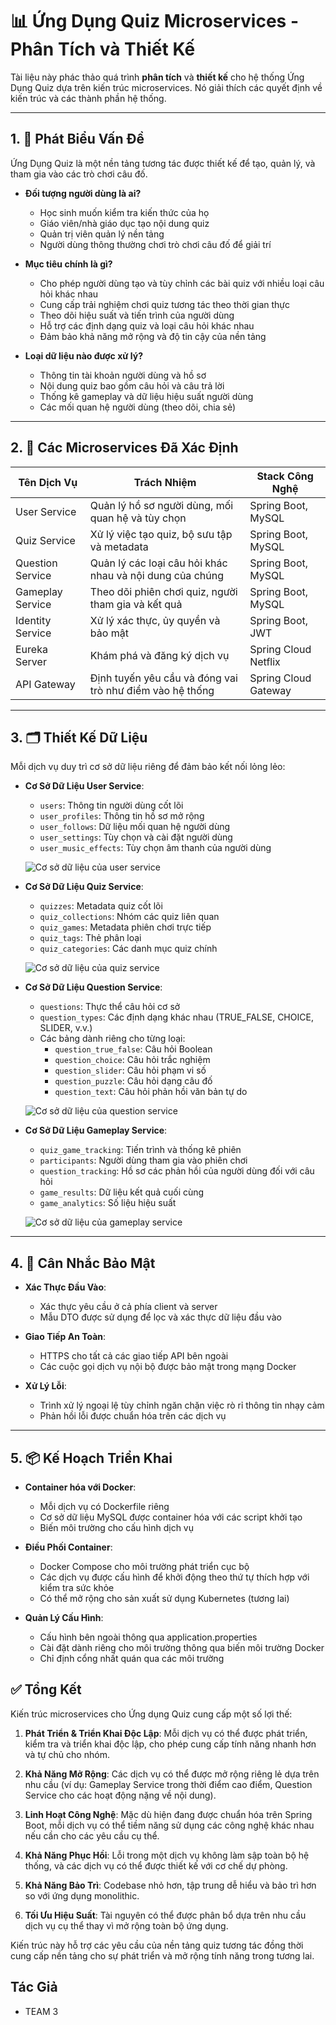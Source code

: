 # 📊 Ứng Dụng Quiz Microservices - Phân Tích và Thiết Kế

Tài liệu này phác thảo quá trình **phân tích** và **thiết kế** cho hệ thống Ứng Dụng Quiz dựa trên kiến trúc microservices. Nó giải thích các quyết định về kiến trúc và các thành phần hệ thống.

---

## 1. 🎯 Phát Biểu Vấn Đề

Ứng Dụng Quiz là một nền tảng tương tác được thiết kế để tạo, quản lý, và tham gia vào các trò chơi câu đố.

- **Đối tượng người dùng là ai?**
  - Học sinh muốn kiểm tra kiến thức của họ
  - Giáo viên/nhà giáo dục tạo nội dung quiz
  - Quản trị viên quản lý nền tảng
  - Người dùng thông thường chơi trò chơi câu đố để giải trí

- **Mục tiêu chính là gì?**
  - Cho phép người dùng tạo và tùy chỉnh các bài quiz với nhiều loại câu hỏi khác nhau
  - Cung cấp trải nghiệm chơi quiz tương tác theo thời gian thực
  - Theo dõi hiệu suất và tiến trình của người dùng
  - Hỗ trợ các định dạng quiz và loại câu hỏi khác nhau
  - Đảm bảo khả năng mở rộng và độ tin cậy của nền tảng

- **Loại dữ liệu nào được xử lý?**
  - Thông tin tài khoản người dùng và hồ sơ
  - Nội dung quiz bao gồm câu hỏi và câu trả lời
  - Thống kê gameplay và dữ liệu hiệu suất người dùng
  - Các mối quan hệ người dùng (theo dõi, chia sẻ)

---

## 2. 🧩 Các Microservices Đã Xác Định

| Tên Dịch Vụ      | Trách Nhiệm                                               | Stack Công Nghệ        |
|------------------|----------------------------------------------------------|----------------------|
| User Service      | Quản lý hồ sơ người dùng, mối quan hệ và tùy chọn        | Spring Boot, MySQL    |
| Quiz Service      | Xử lý việc tạo quiz, bộ sưu tập và metadata             | Spring Boot, MySQL    |
| Question Service  | Quản lý các loại câu hỏi khác nhau và nội dung của chúng | Spring Boot, MySQL    |
| Gameplay Service  | Theo dõi phiên chơi quiz, người tham gia và kết quả      | Spring Boot, MySQL    |
| Identity Service  | Xử lý xác thực, ủy quyền và bảo mật                      | Spring Boot, JWT      |
| Eureka Server     | Khám phá và đăng ký dịch vụ                              | Spring Cloud Netflix  |
| API Gateway       | Định tuyến yêu cầu và đóng vai trò như điểm vào hệ thống | Spring Cloud Gateway  |

---


## 3. 🗂️ Thiết Kế Dữ Liệu

Mỗi dịch vụ duy trì cơ sở dữ liệu riêng để đảm bảo kết nối lỏng lẻo:

- **Cơ Sở Dữ Liệu User Service**:
  - `users`: Thông tin người dùng cốt lõi
  - `user_profiles`: Thông tin hồ sơ mở rộng
  - `user_follows`: Dữ liệu mối quan hệ người dùng
  - `user_settings`: Tùy chọn và cài đặt người dùng
  - `user_music_effects`: Tùy chọn âm thanh của người dùng

  ![Cơ sở dữ liệu của user service](./assets/user_db.png)

- **Cơ Sở Dữ Liệu Quiz Service**:
  - `quizzes`: Metadata quiz cốt lõi
  - `quiz_collections`: Nhóm các quiz liên quan
  - `quiz_games`: Metadata phiên chơi trực tiếp
  - `quiz_tags`: Thẻ phân loại
  - `quiz_categories`: Các danh mục quiz chính

  ![![Cơ sở dữ liệu của quiz service](./assets/quiz_db.png)](./assets/quiz_db.png)

- **Cơ Sở Dữ Liệu Question Service**:
  - `questions`: Thực thể câu hỏi cơ sở
  - `question_types`: Các định dạng khác nhau (TRUE_FALSE, CHOICE, SLIDER, v.v.)
  - Các bảng dành riêng cho từng loại:
    - `question_true_false`: Câu hỏi Boolean
    - `question_choice`: Câu hỏi trắc nghiệm
    - `question_slider`: Câu hỏi phạm vi số
    - `question_puzzle`: Câu hỏi dạng câu đố
    - `question_text`: Câu hỏi phản hồi văn bản tự do

  ![![Cơ sở dữ liệu của question service](./assets/question_db.png)](./assets/question_db.png)

- **Cơ Sở Dữ Liệu Gameplay Service**:
  - `quiz_game_tracking`: Tiến trình và thống kê phiên
  - `participants`: Người dùng tham gia vào phiên chơi
  - `question_tracking`: Hồ sơ các phản hồi của người dùng đối với câu hỏi
  - `game_results`: Dữ liệu kết quả cuối cùng
  - `game_analytics`: Số liệu hiệu suất

  ![![Cơ sở dữ liệu của gameplay service](./assets/gameplay_db.png)](./assets/gameplay_db.png)

---

## 4. 🔐 Cân Nhắc Bảo Mật

- **Xác Thực Đầu Vào**:
  - Xác thực yêu cầu ở cả phía client và server
  - Mẫu DTO được sử dụng để lọc và xác thực dữ liệu đầu vào

- **Giao Tiếp An Toàn**:
  - HTTPS cho tất cả các giao tiếp API bên ngoài
  - Các cuộc gọi dịch vụ nội bộ được bảo mật trong mạng Docker

- **Xử Lý Lỗi**:
  - Trình xử lý ngoại lệ tùy chỉnh ngăn chặn việc rò rỉ thông tin nhạy cảm
  - Phản hồi lỗi được chuẩn hóa trên các dịch vụ

---

## 5. 📦 Kế Hoạch Triển Khai

- **Container hóa với Docker**:
  - Mỗi dịch vụ có Dockerfile riêng
  - Cơ sở dữ liệu MySQL được container hóa với các script khởi tạo
  - Biến môi trường cho cấu hình dịch vụ

- **Điều Phối Container**:
  - Docker Compose cho môi trường phát triển cục bộ
  - Các dịch vụ được cấu hình để khởi động theo thứ tự thích hợp với kiểm tra sức khỏe
  - Có thể mở rộng cho sản xuất sử dụng Kubernetes (tương lai)

- **Quản Lý Cấu Hình**:
  - Cấu hình bên ngoài thông qua application.properties
  - Cài đặt dành riêng cho môi trường thông qua biến môi trường Docker
  - Chỉ định cổng nhất quán qua các môi trường

## ✅ Tổng Kết

Kiến trúc microservices cho Ứng dụng Quiz cung cấp một số lợi thế:

1. **Phát Triển & Triển Khai Độc Lập**: Mỗi dịch vụ có thể được phát triển, kiểm tra và triển khai độc lập, cho phép cung cấp tính năng nhanh hơn và tự chủ cho nhóm.

2. **Khả Năng Mở Rộng**: Các dịch vụ có thể được mở rộng riêng lẻ dựa trên nhu cầu (ví dụ: Gameplay Service trong thời điểm cao điểm, Question Service cho các hoạt động nặng về nội dung).

3. **Linh Hoạt Công Nghệ**: Mặc dù hiện đang được chuẩn hóa trên Spring Boot, mỗi dịch vụ có thể tiềm năng sử dụng các công nghệ khác nhau nếu cần cho các yêu cầu cụ thể.

4. **Khả Năng Phục Hồi**: Lỗi trong một dịch vụ không làm sập toàn bộ hệ thống, và các dịch vụ có thể được thiết kế với cơ chế dự phòng.

5. **Khả Năng Bảo Trì**: Codebase nhỏ hơn, tập trung dễ hiểu và bảo trì hơn so với ứng dụng monolithic.

6. **Tối Ưu Hiệu Suất**: Tài nguyên có thể được phân bổ dựa trên nhu cầu dịch vụ cụ thể thay vì mở rộng toàn bộ ứng dụng.

Kiến trúc này hỗ trợ các yêu cầu của nền tảng quiz tương tác đồng thời cung cấp nền tảng cho sự phát triển và mở rộng tính năng trong tương lai.

## Tác Giả

- TEAM 3

